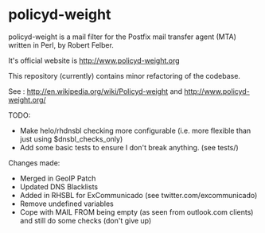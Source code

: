 policyd-weight
==============

policyd-weight is a mail filter for the Postfix mail transfer agent (MTA) written in Perl, by Robert Felber. 

It's official website is http://www.policyd-weight.org


This repository (currently) contains minor refactoring of the codebase.

See : http://en.wikipedia.org/wiki/Policyd-weight and http://www.policyd-weight.org/

TODO:

 * Make helo/rhdnsbl checking more configurable (i.e. more flexible than just using $dnsbl_checks_only)
 * Add some basic tests to ensure I don't break anything. (see tests/)


Changes made: 
 * Merged in GeoIP Patch
 * Updated DNS Blacklists
 * Added in RHSBL for ExCommunicado (see twitter.com/excommunicado)
 * Remove undefined variables
 * Cope with MAIL FROM being empty (as seen from outlook.com clients) and still do some checks (don't give up)

